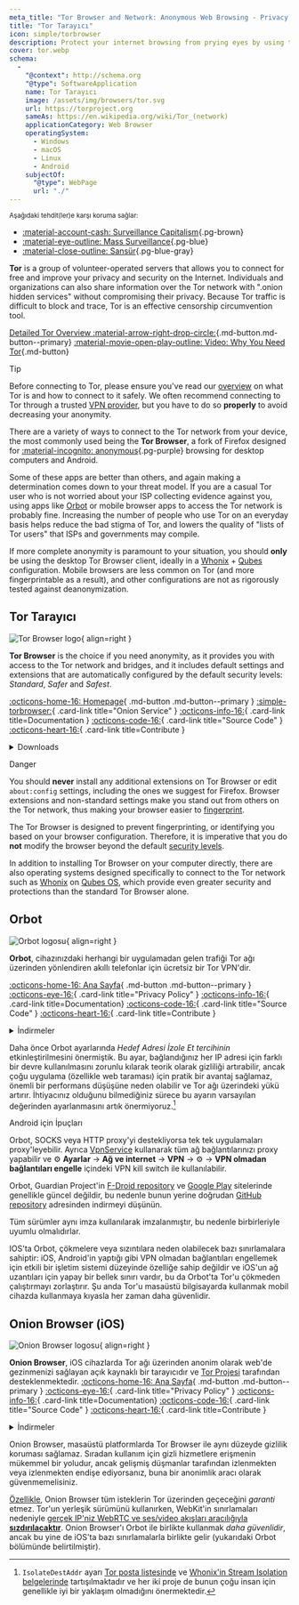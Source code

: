 ```yaml
---
meta_title: "Tor Browser and Network: Anonymous Web Browsing - Privacy Guides"
title: "Tor Tarayıcı"
icon: simple/torbrowser
description: Protect your internet browsing from prying eyes by using the Tor network, a secure network which circumvents censorship.
cover: tor.webp
schema:
  - 
    "@context": http://schema.org
    "@type": SoftwareApplication
    name: Tor Tarayıcı
    image: /assets/img/browsers/tor.svg
    url: https://torproject.org
    sameAs: https://en.wikipedia.org/wiki/Tor_(network)
    applicationCategory: Web Browser
    operatingSystem:
      - Windows
      - macOS
      - Linux
      - Android
    subjectOf:
      "@type": WebPage
      url: "./"
---
```


<small>Aşağıdaki tehdit(ler)e karşı koruma sağlar:</small>

- [:material-account-cash: Surveillance Capitalism](basics/common-threats.md#surveillance-as-a-business-model ""){.pg-brown}
- [:material-eye-outline: Mass Surveillance](basics/common-threats.md#mass-surveillance-programs ""){.pg-blue}
- [:material-close-outline: Sansür](basics/common-threats.md#avoiding-censorship ""){.pg-blue-gray}

**Tor** is a group of volunteer-operated servers that allows you to connect for free and improve your privacy and security on the Internet. Individuals and organizations can also share information over the Tor network with ".onion hidden services" without compromising their privacy. Because Tor traffic is difficult to block and trace, Tor is an effective censorship circumvention tool.

[Detailed Tor Overview :material-arrow-right-drop-circle:](advanced/tor-overview.md ""){.md-button.md-button--primary} [:material-movie-open-play-outline: Video: Why You Need Tor](https://www.privacyguides.org/videos/2025/03/02/why-you-need-tor/ ""){.md-button}

<div class="admonition tip" markdown>
<p class="admonition-title">Tip</p>

Before connecting to Tor, please ensure you've read our [overview](advanced/tor-overview.md) on what Tor is and how to connect to it safely. We often recommend connecting to Tor through a trusted [VPN provider](vpn.md), but you have to do so **properly** to avoid decreasing your anonymity.

</div>

There are a variety of ways to connect to the Tor network from your device, the most commonly used being the **Tor Browser**, a fork of Firefox designed for [:material-incognito: anonymous](basics/common-threats.md#anonymity-vs-privacy ""){.pg-purple} browsing for desktop computers and Android.

Some of these apps are better than others, and again making a determination comes down to your threat model. If you are a casual Tor user who is not worried about your ISP collecting evidence against you, using apps like [Orbot](#orbot) or mobile browser apps to access the Tor network is probably fine. Increasing the number of people who use Tor on an everyday basis helps reduce the bad stigma of Tor, and lowers the quality of "lists of Tor users" that ISPs and governments may compile.

If more complete anonymity is paramount to your situation, you should **only** be using the desktop Tor Browser client, ideally in a [Whonix](desktop.md#whonix) + [Qubes](desktop.md#qubes-os) configuration. Mobile browsers are less common on Tor (and more fingerprintable as a result), and other configurations are not as rigorously tested against deanonymization.

## Tor Tarayıcı

<div class="admonition recommendation" markdown>

![Tor Browser logo](assets/img/browsers/tor.svg){ align=right }

**Tor Browser** is the choice if you need anonymity, as it provides you with access to the Tor network and bridges, and it includes default settings and extensions that are automatically configured by the default security levels: *Standard*, *Safer* and *Safest*.

[:octicons-home-16: Homepage](https://torproject.org){ .md-button .md-button--primary }
[:simple-torbrowser:](http://2gzyxa5ihm7nsggfxnu52rck2vv4rvmdlkiu3zzui5du4xyclen53wid.onion){ .card-link title="Onion Service" }
[:octicons-info-16:](https://tb-manual.torproject.org){ .card-link title=Documentation }
[:octicons-code-16:](https://gitlab.torproject.org/tpo/applications/tor-browser){ .card-link title="Source Code" }
[:octicons-heart-16:](https://donate.torproject.org){ .card-link title=Contribute }

<details class="downloads" markdown>
<summary>Downloads</summary>

- [:simple-googleplay: Google Play](https://play.google.com/store/apps/details?id=org.torproject.torbrowser)
- [:simple-android: Android](https://torproject.org/download/#android)
- [:fontawesome-brands-windows: Windows](https://torproject.org/download)
- [:simple-apple: macOS](https://torproject.org/download)
- [:simple-linux: Linux](https://torproject.org/download)

</details>

</div>

<div class="admonition danger" markdown>
<p class="admonition-title">Danger</p>

You should **never** install any additional extensions on Tor Browser or edit `about:config` settings, including the ones we suggest for Firefox. Browser extensions and non-standard settings make you stand out from others on the Tor network, thus making your browser easier to [fingerprint](https://support.torproject.org/glossary/browser-fingerprinting).

</div>

The Tor Browser is designed to prevent fingerprinting, or identifying you based on your browser configuration. Therefore, it is imperative that you do **not** modify the browser beyond the default [security levels](https://tb-manual.torproject.org/security-settings).

In addition to installing Tor Browser on your computer directly, there are also operating systems designed specifically to connect to the Tor network such as [Whonix](desktop.md#whonix) on [Qubes OS](desktop.md#qubes-os), which provide even greater security and protections than the standard Tor Browser alone.

## Orbot

<div class="admonition recommendation" markdown>

![Orbot logosu](assets/img/self-contained-networks/orbot.svg){ align=right }

**Orbot**, cihazınızdaki herhangi bir uygulamadan gelen trafiği Tor ağı üzerinden yönlendiren akıllı telefonlar için ücretsiz bir Tor VPN'dir.

[:octicons-home-16: Ana Sayfa](https://orbot.app){ .md-button .md-button--primary }
[:octicons-eye-16:](https://orbot.app/privacy-policy){ .card-link title="Privacy Policy" }
[:octicons-info-16:](https://orbot.app/faqs){ .card-link title=Documentation}
[:octicons-code-16:](https://orbot.app/code){ .card-link title="Source Code" }
[:octicons-heart-16:](https://orbot.app/donate){ .card-link title=Contribute }

<details class="downloads" markdown>
<summary>İndirmeler</summary>

- [:simple-googleplay: Google Play](https://play.google.com/store/apps/details?id=org.torproject.android)
- [:simple-appstore: Accrescent](https://apps.apple.com/app/id1609461599)
- [:simple-github: GitHub](https://github.com/guardianproject/orbot/releases)

</details>

</div>

Daha önce Orbot ayarlarında *Hedef Adresi İzole Et tercihinin* etkinleştirilmesini önermiştik. Bu ayar, bağlandığınız her IP adresi için farklı bir devre kullanılmasını zorunlu kılarak teorik olarak gizliliği artırabilir, ancak çoğu uygulama (özellikle web taraması) için pratik bir avantaj sağlamaz, önemli bir performans düşüşüne neden olabilir ve Tor ağı üzerindeki yükü artırır. İhtiyacınız olduğunu bilmediğiniz sürece bu ayarın varsayılan değerinden ayarlanmasını artık önermiyoruz.[^1]

<div class="admonition tip" markdown>
<p class="admonition-title">Android için İpuçları</p>

Orbot, SOCKS veya HTTP proxy'yi destekliyorsa tek tek uygulamaları proxy'leyebilir. Ayrıca [VpnService](https://developer.android.com/reference/android/net/VpnService) kullanarak tüm ağ bağlantılarınızı proxy yapabilir ve :gear: **Ayarlar** → **Ağ ve internet** → **VPN** → :gear: → **VPN olmadan bağlantıları engelle** içindeki VPN kill switch ile kullanılabilir.

Orbot, Guardian Project'in [F-Droid repository](https://guardianproject.info/fdroid) ve [Google Play](https://play.google.com/store/apps/details?id=org.torproject.android) sitelerinde genellikle güncel değildir, bu nedenle bunun yerine doğrudan [GitHub repository](https://github.com/guardianproject/orbot/releases) adresinden indirmeyi düşünün.

Tüm sürümler aynı imza kullanılarak imzalanmıştır, bu nedenle birbirleriyle uyumlu olmalıdırlar.

</div>

IOS'ta Orbot, çökmelere veya sızıntılara neden olabilecek bazı sınırlamalara sahiptir: iOS, Android'in yaptığı gibi VPN olmadan bağlantıları engellemek için etkili bir işletim sistemi düzeyinde özelliğe sahip değildir ve iOS'un ağ uzantıları için yapay bir bellek sınırı vardır, bu da Orbot'ta Tor'u çökmeden çalıştırmayı zorlaştırır. Şu anda Tor'u masaüstü bilgisayarda kullanmak mobil cihazda kullanmaya kıyasla her zaman daha güvenlidir.

## Onion Browser (iOS)

<div class="admonition recommendation" markdown>

![Onion Browser logosu](assets/img/self-contained-networks/onion_browser.svg){ align=right }

**Onion Browser**, iOS cihazlarda Tor ağı üzerinden anonim olarak web'de gezinmenizi sağlayan açık kaynaklı bir tarayıcıdır ve [Tor Projesi](https://support.torproject.org/glossary/onion-browser) tarafından desteklenmektedir. [:octicons-home-16: Ana Sayfa](https://cryptomator.org){ .md-button .md-button--primary }
[:octicons-eye-16:](https://cryptomator.org/privacy){ .card-link title="Privacy Policy" }
[:octicons-info-16:](https://docs.cryptomator.org){ .card-link title=Documentation}
[:octicons-code-16:](https://github.com/cryptomator){ .card-link title="Source Code" }
[:octicons-heart-16:](https://cryptomator.org/donate){ .card-link title=Contribute }

<details class="downloads" markdown>
<summary>İndirmeler</summary>

- [:simple-appstore: App Store](https://apps.apple.com/app/id519296448)

</details>

</div>

Onion Browser, masaüstü platformlarda Tor Browser ile aynı düzeyde gizlilik koruması sağlamaz. Sıradan kullanım için gizli hizmetlere erişmenin mükemmel bir yoludur, ancak gelişmiş düşmanlar tarafından izlenmekten veya izlenmekten endişe ediyorsanız, buna bir anonimlik aracı olarak güvenmemelisiniz.

[Özellikle](https://github.com/privacyguides/privacyguides.org/issues/2929), Onion Browser tüm isteklerin Tor üzerinden geçeceğini *garanti* etmez. Tor'un yerleşik sürümünü kullanırken, WebKit'in sınırlamaları nedeniyle [gerçek IP'niz WebRTC ve ses/video akışları aracılığıyla **sızdırılacaktır**](https://onionbrowser.com/faqs). Onion Browser'ı Orbot ile birlikte kullanmak *daha güvenlidir*, ancak bu yine de iOS'ta bazı sınırlamalarla birlikte gelir (yukarıdaki Orbot bölümünde belirtilmiştir).

[^1]: `IsolateDestAddr` ayarı [Tor posta listesinde](https://lists.torproject.org/pipermail/tor-talk/2012-May/024403.html) ve [Whonix'in Stream Isolation belgelerinde](https://whonix.org/wiki/Stream_Isolation) tartışılmaktadır ve her iki proje de bunun çoğu insan için genellikle iyi bir yaklaşım olmadığını önermektedir.

